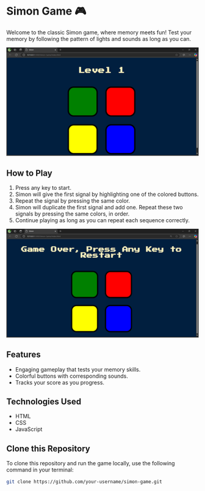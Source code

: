 # Simon Game 🎮

Welcome to the classic Simon game, where memory meets fun! Test your memory by following the pattern of lights and sounds as long as you can.

![Simon Game Screenshot](https://github.com/ankurtiwari2026/Simon-game/blob/main/Screenshot%202025-02-07%20214420.png?raw=true)



## How to Play
1. Press any key to start.
2. Simon will give the first signal by highlighting one of the colored buttons.
3. Repeat the signal by pressing the same color.
4. Simon will duplicate the first signal and add one. Repeat these two signals by pressing the same colors, in order.
6. Continue playing as long as you can repeat each sequence correctly.


![Simon Game Screenshot](https://github.com/ankurtiwari2026/Simon-game/blob/main/Screenshot%202025-02-07%20214437.png?raw=true)


## Features
- Engaging gameplay that tests your memory skills.
- Colorful buttons with corresponding sounds.
- Tracks your score as you progress.

## Technologies Used
- HTML
- CSS
- JavaScript

## Clone this Repository
To clone this repository and run the game locally, use the following command in your terminal:

```bash
git clone https://github.com/your-username/simon-game.git
